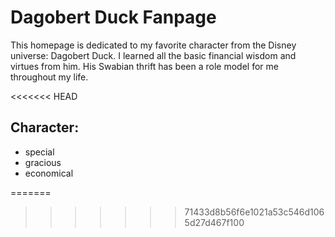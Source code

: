 # Dagobert Duck Fanpage

This homepage is dedicated to my favorite character from the Disney universe: Dagobert Duck.
I learned all the basic financial wisdom and virtues from him. His Swabian thrift has been a role model for me throughout my life. 

<<<<<<< HEAD
## Character:
* special
* gracious
* economical


=======
>>>>>>> 71433d8b56f6e1021a53c546d1065d27d467f100
